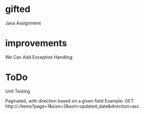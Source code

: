 # gifted
Java Assignment


# improvements
We Can Add Exception Handling

# ToDo
Unit Testing

Paginated, with direction based on a given field
Example: GET http://<host>:<port>/items?page=1&size=2&sort=updated_date&direction=asc

